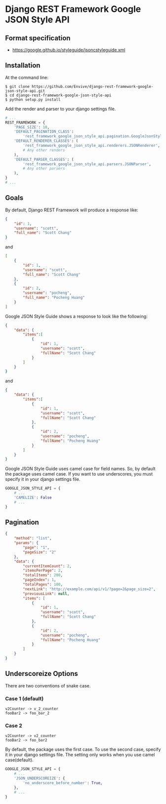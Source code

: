 # Django REST Framework Google JSON Style API

## Format specification
- https://google.github.io/styleguide/jsoncstyleguide.xml


## Installation

At the command line:

```
$ git clone https://github.com/Envive/django-rest-framework-google-json-style-api.git
$ cd django-rest-framework-google-json-style-api
$ python setup.py install
```

Add the render and parser to your django settings file.

```python
# ...
REST_FRAMEWORK = {
    'PAGE_SIZE': 10,
    'DEFAULT_PAGINATION_CLASS': 
        'rest_framework_google_json_style_api.pagination.GoogleJsonStylePageNumberPagination',
    'DEFAULT_RENDERER_CLASSES': (
        'rest_framework_google_json_style_api.renderers.JSONRenderer',
        # Any other renders
    ),
    'DEFAULT_PARSER_CLASSES': (
        'rest_framework_google_json_style_api.parsers.JSONParser',
        # Any other parsers
    ),
}
# ...
```

## Goals
By default, Django REST Framework will produce a response like:

```json
{
    "id": 1,
    "username": "scott",
    "full_name": "Scott Chang"
}
```

and

```json
[
    {
        "id": 1,
        "username": "scott",
        "full_name": "Scott Chang"
    },
    {
        "id": 2,
        "username": "pocheng",
        "full_name": "Pocheng Huang"
    }
]
```

Google JSON Style Guide shows a response to look like the following:

```json
{
    "data": {
        "items":[
            {
                "id": 1,
                "username": "scott",
                "fullName": "Scott Chang"
            }
        ]
    }
}
```

and

```json
{
    "data": {
        "items":[
            {
                "id": 1,
                "username": "scott",
                "fullName": "Scott Chang"
            },
            {
                "id": 2,
                "username": "pocheng",
                "fullName": "Pocheng Huang"
            }
        ]
    }
}
```

Google JSON Style Guide uses camel case for field names. So, by default the package uses camel case.
If you want to use underscores, you must specify it in your django settings file.

```python
GOOGLE_JSON_STYLE_API = {
    # ...
    'CAMELIZE': False
    # ...
}
```

## Pagination
```json
{
    "method": "list",
    "params": {
        "page": "1",
        "pageSize": "2"
    },
    "data": {
        "currentItemCount": 2,
        "itemsPerPage": 2,
        "totalItems": 200,
        "pageIndex": 1,
        "totalPages": 100,
        "nextLink": "http://example.com/api/v1/?page=2&page_size=2",
        "previousLink": null,
        "items": [
            {
                "id": 1,
                "username": "scott",
                "fullName": "Scott Chang"
            },
            {
                "id": 2,
                "username": "pocheng",
                "fullName": "Pocheng Huang"
            }
        ]
    }
}
```

## Underscoreize Options
There are two conventions of snake case.

### Case 1 (default)
```
v2Counter -> v_2_counter
fooBar2 -> foo_bar_2
```

### Case 2
```
v2Counter -> v2_counter
fooBar2 -> foo_bar2
```

By default, the package uses the first case. To use the second case, specify it in your django settings file. The setting only works when you use camel case(default).

```python
GOOGLE_JSON_STYLE_API = {
    # ...
    'JSON_UNDERSCOREIZE': {
        'no_underscore_before_number': True,
    },
    # ...
}
```
